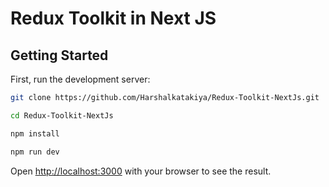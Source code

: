 # Redux Toolkit in Next JS

## Getting Started

First, run the development server:

```bash
git clone https://github.com/Harshalkatakiya/Redux-Toolkit-NextJs.git

```
```bash
cd Redux-Toolkit-NextJs

```
```bash
npm install

```
```bash
npm run dev

```

Open [http://localhost:3000](http://localhost:3000) with your browser to see the result.

